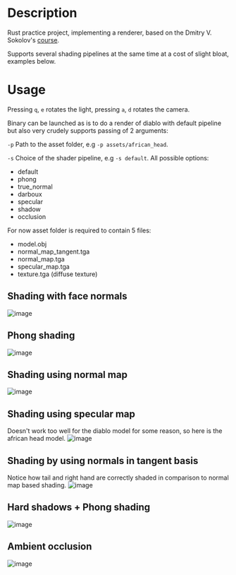 # Description

Rust practice project, implementing a renderer, based on the Dmitry V. Sokolov's [course](https://github.com/ssloy/tinyrenderer).

Supports several shading pipelines at the same time at a cost of slight bloat, examples below.

# Usage

Pressing `q`, `e` rotates the light, pressing `a`, `d` rotates the camera.

Binary can be launched as is to do a render of diablo with default pipeline but also very crudely supports passing of 2 arguments:

`-p`   Path to the asset folder, e.g `-p assets/african_head`.

`-s`   Choice of the shader pipeline, e.g `-s default`. All possible options:
- default
- phong
- true_normal
- darboux
- specular
- shadow
- occlusion

For now asset folder is required to contain 5 files:
- model.obj 
- normal_map_tangent.tga
- normal_map.tga
- specular_map.tga
- texture.tga (diffuse texture)

## Shading with face normals
![image](https://user-images.githubusercontent.com/17012740/211145601-f1adc7a7-fcb6-49a4-a1c6-f5b8def02b73.png)

## Phong shading
![image](https://user-images.githubusercontent.com/17012740/211145627-be524150-d663-456a-8b7f-3de8bf3d7cf6.png)

## Shading using normal map
![image](https://user-images.githubusercontent.com/17012740/211145663-1194bc4f-43a9-40df-8817-c7191922d765.png)

## Shading using specular map
Doesn't work too well for the diablo model for some reason, so here is the african head model.
![image](https://user-images.githubusercontent.com/17012740/211145711-75b00d53-98d5-4d8c-81f9-ad91de8c629d.png)

## Shading by using normals in tangent basis
Notice how tail and right hand are correctly shaded in comparison to normal map based shading. 
![image](https://user-images.githubusercontent.com/17012740/211145781-24c2a16d-9155-4c2a-b72d-98e0e1d4e504.png)

## Hard shadows + Phong shading
![image](https://user-images.githubusercontent.com/17012740/211145845-af1ac974-7168-45e1-bc2d-7445560b6dc5.png)

## Ambient occlusion
![image](https://user-images.githubusercontent.com/17012740/211145561-d249adcf-4dc5-4b5c-867a-407039a65691.png)
